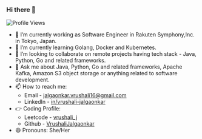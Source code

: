 ### Hi there 👋
![Profile Views](https://komarev.com/ghpvc/?username=VrushaliJalgaonkar&color=blue)

- 🔭 I’m currently working as Software Engineer in Rakuten Symphony,Inc. in Tokyo, Japan.
- 🌱 I’m currently learning Golang, Docker and Kubernetes.
- 👯 I’m looking to collaborate on remote projects having tech stack - Java, Python, Go and related frameworks.
- 💬 Ask me about Java, Python, Go and related frameworks, Apache Kafka, Amazon S3 object storage or anything related to software development.
- 📫 How to reach me: 
	- Email - jalgaonkar.vrushali16@gmail.com
	- LinkedIn - [in/vrushali-jalgaonkar](https://www.linkedin.com/in/vrushali-jalgaonkar/)
- 👉 Coding Profile: 
	- Leetcode - [vrushali_j](https://leetcode.com/vrushali_j/)
	- Github - [VrushaliJalgaonkar](https://github.com/VrushaliJalgaonkar)
- 😄 Pronouns: She/Her
